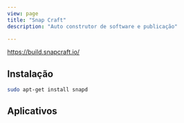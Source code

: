```yaml
---
view: page
title: "Snap Craft"
description: "Auto construtor de software e publicação"

---
```


https://build.snapcraft.io/

## Instalação
```bash
sudo apt-get install snapd
```

## Aplicativos
